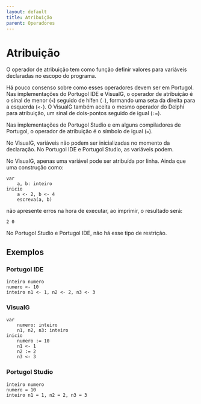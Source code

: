```yaml
---
layout: default
title: Atribuição
parent: Operadores
---
```


# Atribuição

O operador de atribuição tem como função definir valores para variáveis declaradas no escopo do programa. 

Há pouco consenso sobre como esses operadores devem ser em Portugol. Nas implementações do Portugol IDE e VisualG, o operador de atribuição é o sinal de menor (`<`) seguido de hífen (`-`), formando uma seta da direita para a esquerda (`<-`). O VisualG também aceita o mesmo operador do Delphi para atribuição, um sinal de dois-pontos seguido de igual (`:=`).

Nas implementações do Portugol Studio e em alguns compiladores de Portugol, o operador de atribuição é o símbolo de igual (`=`).

No VisualG, variáveis não podem ser inicializadas no momento da declaração. No Portugol IDE e Portugol Studio, as variáveis podem.

No VisualG, apenas uma variável pode ser atribuída por linha. Ainda que uma construção como:

    var
        a, b: inteiro
    inicio
        a <- 2, b <- 4
        escreva(a, b)

não apresente erros na hora de executar, ao imprimir, o resultado será:

    2 0

No Portugol Studio e Portugol IDE, não há esse tipo de restrição.

## Exemplos

### Portugol IDE

    inteiro numero
    numero <- 10
    inteiro n1 <- 1, n2 <- 2, n3 <- 3

### VisualG

    var
        numero: inteiro
        n1, n2, n3: inteiro
    inicio
        numero := 10
        n1 <- 1
        n2 := 2
        n3 <- 3

### Portugol Studio

    inteiro numero
    numero = 10
    inteiro n1 = 1, n2 = 2, n3 = 3